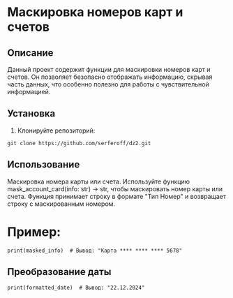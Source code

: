 # Маскировка номеров карт и счетов

## Описание

Данный проект содержит функции для маскировки номеров карт и счетов. Он позволяет безопасно отображать информацию, скрывая часть данных, что особенно полезно для работы с чувствительной информацией.

## Установка

1. Клонируйте репозиторий:
```
git clone https://github.com/serferoff/dz2.git
```

## Использование

Маскировка номера карты или счета.
Используйте функцию mask_account_card(info: str) -> str, чтобы маскировать номер карты или счета. Функция принимает строку в формате "Тип Номер" и возвращает строку с маскированным номером.

# Пример:
```masked_info = mask_account_card("Карта 1234567812345678")
print(masked_info)  # Вывод: "Карта **** **** **** 5678"
```

## Преобразование даты
```formatted_date = get_date("2024-12-22")
print(formatted_date)  # Вывод: "22.12.2024"
```

